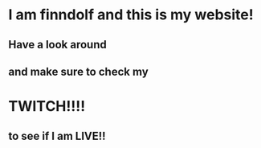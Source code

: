 
# I am finndolf and this is my website! 
## Have a look around
## and make sure to check my 
# TWITCH!!!! 
## to see if I am LIVE!!
